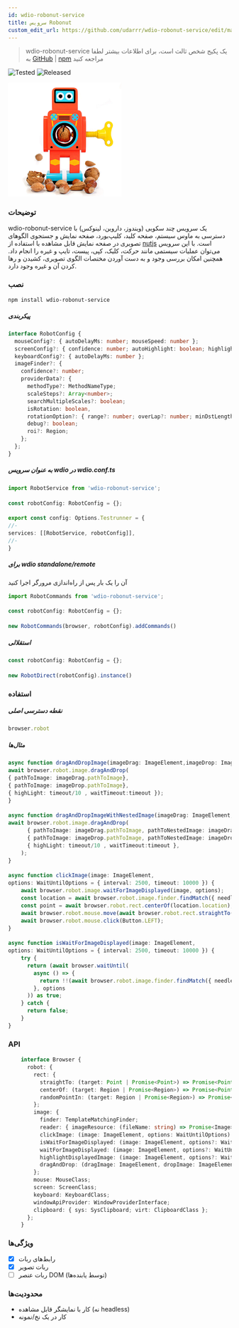 ```yaml
---
id: wdio-robonut-service
title: سرویس Robonut
custom_edit_url: https://github.com/udarrr/wdio-robonut-service/edit/main/README.md
---
```



> wdio-robonut-service یک پکیج شخص ثالث است، برای اطلاعات بیشتر لطفا به [GitHub](https://github.com/udarrr/wdio-robonut-service) | [npm](https://www.npmjs.com/package/wdio-robonut-service) مراجعه کنید

![Tested](https://github.com/udarrr/wdio-robonut-service/workflows/Tests/badge.svg)
![Released](https://github.com/udarrr/wdio-robonut-service/workflows/Create%20tagged%20release/badge.svg)

![image](https://raw.githubusercontent.com/udarrr/wdio-robonut-service/HEAD/READMELOGO.png)

### توضیحات

wdio-robonut-service یک سرویس چند سکویی (ویندوز، داروین، لینوکس) با دسترسی به ماوس سیستم، صفحه کلید، کلیپ‌بورد، صفحه نمایش و جستجوی الگوهای تصویری در صفحه نمایش قابل مشاهده با استفاده از [nutjs](https://nutjs.dev/) است. با این سرویس می‌توان عملیات سیستمی مانند حرکت، کلیک، کپی، پیست، تایپ و غیره را انجام داد. همچنین امکان بررسی وجود و به دست آوردن مختصات الگوی تصویری، کشیدن و رها کردن آن و غیره وجود دارد.

### نصب

```nodejs
npm install wdio-robonut-service
```

##### پیکربندی

```typescript
interface RobotConfig {
  mouseConfig?: { autoDelayMs: number; mouseSpeed: number };
  screenConfig?: { confidence: number; autoHighlight: boolean; highlightDurationMs: number; highlightOpacity: number; resourceDirectory: string };
  keyboardConfig?: { autoDelayMs: number };
  imageFinder?: {
    confidence?: number;
    providerData?: {
      methodType?: MethodNameType;
      scaleSteps?: Array<number>;
      searchMultipleScales?: boolean;
      isRotation: boolean,
      rotationOption?: { range?: number; overLap?: number; minDstLength?: number };
      debug?: boolean;
      roi?: Region;
    };
  };
}
```

##### به عنوان سرویس wdio در wdio.conf.ts

```typescript
import RobotService from 'wdio-robonut-service';

const robotConfig: RobotConfig = {};

export const config: Options.Testrunner = {
//-
services: [[RobotService, robotConfig]],
//-
}
```

##### برای wdio standalone/remote

آن را یک بار پس از راه‌اندازی مرورگر اجرا کنید

```typescript
import RobotCommands from 'wdio-robonut-service';

const robotConfig: RobotConfig = {};

new RobotCommands(browser, robotConfig).addCommands()
```

##### استقلالی

```typescript
const robotConfig: RobotConfig = {};

new RobotDirect(robotConfig).instance()
```

### استفاده

##### نقطه دسترسی اصلی

```typescript
browser.robot
```

##### مثال‌ها

```typescript
async function dragAndDropImage(imageDrag: ImageElement,imageDrop: ImageElement, timeout: number = 10000) {
await browser.robot.image.dragAndDrop(
{ pathToImage: imageDrag.pathToImage},
{ pathToImage: imageDrop.pathToImage}, 
{ highLight: timeout/10 , waitTimeout:timeout });
}

async function dragAndDropImageWithNestedImage(imageDrag: ImageElement,imageDrop: ImageElement, timeout: number = 10000 ) {
await browser.robot.image.dragAndDrop(
      { pathToImage: imageDrag.pathToImage, pathToNestedImage: imageDrag.pathToNestedImage },
      { pathToImage: imageDrop.pathToImage, pathToNestedImage: imageDrop.pathToNestedImage },
      { highLight: timeout/10 , waitTimeout:timeout },
    );
}

async function clickImage(image: ImageElement,  
options: WaitUntilOptions = { interval: 2500, timeout: 10000 }) {
    await browser.robot.image.waitForImageDisplayed(image, options);
    const location = await browser.robot.image.finder.findMatch({ needle: image.pathToImage });
    const point = await browser.robot.rect.centerOf(location.location);
    await browser.robot.mouse.move(await browser.robot.rect.straightTo(point));
    await browser.robot.mouse.click(Button.LEFT);
}

async function isWaitForImageDisplayed(image: ImageElement, 
options: WaitUntilOptions = { interval: 2500, timeout: 10000 }) {
    try {
      return (await browser.waitUntil(
        async () => {
          return !!(await browser.robot.image.finder.findMatch({ needle: image.pathToImage })).location;
        }, options
      )) as true;
    } catch {
      return false;
    }
}
```

### API

```typescript
    interface Browser {
      robot: {
        rect: {
          straightTo: (target: Point | Promise<Point>) => Promise<Point[]>;
          centerOf: (target: Region | Promise<Region>) => Promise<Point>;
          randomPointIn: (target: Region | Promise<Region>) => Promise<Point>;
        };
        image: {
          finder: TemplateMatchingFinder;
          reader: { imageResource: (fileName: string) => Promise<Image>; loadImage: (parameters: string) => Promise<Image>; saveImage: (parameters: ImageWriterParameters) => Promise<void> };
          clickImage: (image: ImageElement, options: WaitUntilOptions) => Promise<void>;
          isWaitForImageDisplayed: (image: ImageElement, options?: WaitUntilOptions) => Promise<boolean>;
          waitForImageDisplayed: (image: ImageElement, options?: WaitUntilOptions) => Promise<true | void>;
          highlightDisplayedImage: (image: ImageElement, options?: WaitUntilOptions & { highLight?: number }) => Promise<void>;
          dragAndDrop: (dragImage: ImageElement, dropImage: ImageElement, options?: RobotDragAndDropType) => Promise<void>;
        };
        mouse: MouseClass;
        screen: ScreenClass;
        keyboard: KeyboardClass;
        windowApiProvider: WindowProviderInterface;
        clipboard: { sys: SysClipboard; virt: ClipboardClass };
      };
    }
```

### ویژگی‌ها

- [x] رابط‌های ربات
- [x] ربات تصویر
- [ ] ربات عنصر DOM (توسط یابنده‌ها)

### محدودیت‌ها

- کار با نمایشگر قابل مشاهده (نه headless)
- کار در یک نخ/نمونه